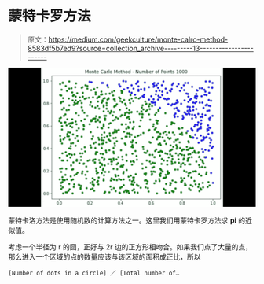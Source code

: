 # 蒙特卡罗方法

> 原文：<https://medium.com/geekculture/monte-calro-method-8583df5b7ed9?source=collection_archive---------13----------------------->

![](img/19077691db2d4302ed64a82f347cfdbb.png)

蒙特卡洛方法是使用随机数的计算方法之一。这里我们用蒙特卡罗方法求 **pi** 的近似值。

考虑一个半径为 r 的圆，正好与 2r 边的正方形相吻合。如果我们点了大量的点，那么进入一个区域的点的数量应该与该区域的面积成正比，所以

```
[Number of dots in a circle] ／ [Total number of…
```